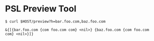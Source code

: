 # PSL Preview Tool

```
$ curl $HOST/preview?h=bar.foo.com,baz.foo.com

&{[{bar.foo.com {com foo.com com} <nil>} {baz.foo.com {com foo.com com} <nil>}]}
```

